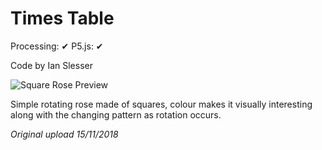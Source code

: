 # Times Table

Processing: ✔
P5.js: ✔

Code by Ian Slesser

<img align="middle" src="https://github.com/ivSlesser/ProcessingSketches/blob/master/Square_Rose/Square_Rose_Preview.PNG" alt="Square Rose Preview">

Simple rotating rose made of squares, colour makes it visually interesting along with the changing pattern as rotation occurs. 

_Original upload 15/11/2018_
